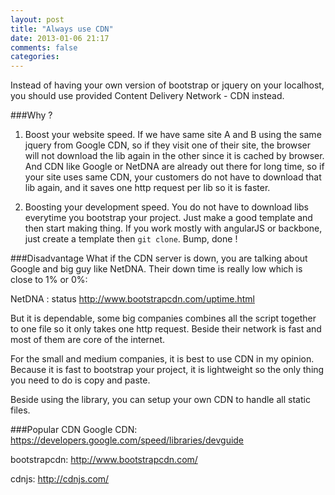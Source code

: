 ```yaml
---
layout: post
title: "Always use CDN"
date: 2013-01-06 21:17
comments: false
categories:
---
```


Instead of having your own version of bootstrap or jquery on your localhost, you
should use provided Content Delivery Network - CDN instead.

###Why ?
1. Boost your website speed. If we have same site A and B using the same jquery
from Google CDN, so if they visit one of their site, the browser will not
download the lib again in the other since it is cached by browser. And CDN like
Google or NetDNA are already out there for long time, so if your site uses same
CDN, your customers do not have to download that lib again, and it saves one
http request per lib so it is faster.

2. Boosting your development speed.
You do not have to download libs everytime you bootstrap your project. Just make
a good template and then start making thing. If you work mostly with angularJS
or backbone, just create a template then `git clone`. Bump, done !

###Disadvantage
What if the CDN server is down, you are talking about Google and big guy like
NetDNA. Their down time is really low which is close to 1% or 0%:

NetDNA : status
http://www.bootstrapcdn.com/uptime.html

But it is dependable, some big companies combines all the script together to one
file so it only takes one http request. Beside their network is
fast and most of them are core of the internet.

For the small and medium companies, it is best to use CDN in my opinion. Because
it is
fast to bootstrap your project, it is lightweight so the only thing you need to
do is copy and paste.

Beside using the library, you can setup your own CDN to handle all static
files.

###Popular CDN
Google CDN: https://developers.google.com/speed/libraries/devguide

bootstrapcdn: http://www.bootstrapcdn.com/

cdnjs: http://cdnjs.com/
